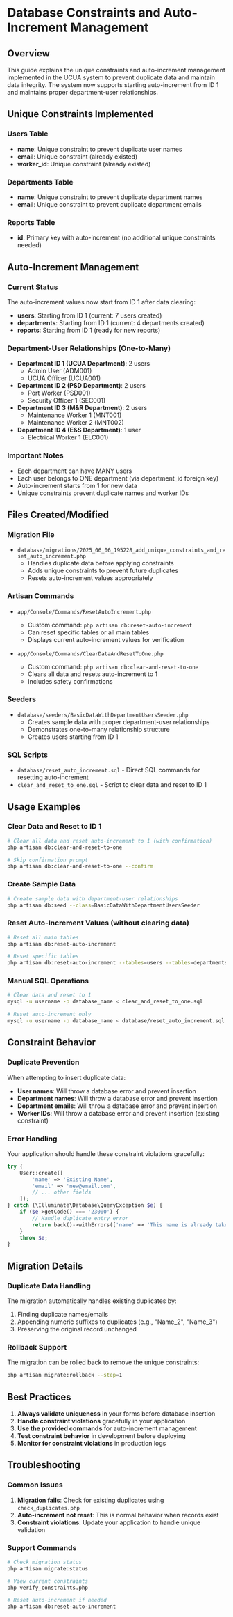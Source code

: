 # Database Constraints and Auto-Increment Management

## Overview
This guide explains the unique constraints and auto-increment management implemented in the UCUA system to prevent duplicate data and maintain data integrity. The system now supports starting auto-increment from ID 1 and maintains proper department-user relationships.

## Unique Constraints Implemented

### Users Table
- **name**: Unique constraint to prevent duplicate user names
- **email**: Unique constraint (already existed)
- **worker_id**: Unique constraint (already existed)

### Departments Table
- **name**: Unique constraint to prevent duplicate department names
- **email**: Unique constraint to prevent duplicate department emails

### Reports Table
- **id**: Primary key with auto-increment (no additional unique constraints needed)

## Auto-Increment Management

### Current Status
The auto-increment values now start from ID 1 after data clearing:
- **users**: Starting from ID 1 (current: 7 users created)
- **departments**: Starting from ID 1 (current: 4 departments created)
- **reports**: Starting from ID 1 (ready for new reports)

### Department-User Relationships (One-to-Many)
- **Department ID 1 (UCUA Department)**: 2 users
  - Admin User (ADM001)
  - UCUA Officer (UCUA001)
- **Department ID 2 (PSD Department)**: 2 users
  - Port Worker (PSD001)
  - Security Officer 1 (SEC001)
- **Department ID 3 (M&R Department)**: 2 users
  - Maintenance Worker 1 (MNT001)
  - Maintenance Worker 2 (MNT002)
- **Department ID 4 (E&S Department)**: 1 user
  - Electrical Worker 1 (ELC001)

### Important Notes
- Each department can have MANY users
- Each user belongs to ONE department (via department_id foreign key)
- Auto-increment starts from 1 for new data
- Unique constraints prevent duplicate names and worker IDs

## Files Created/Modified

### Migration File
- `database/migrations/2025_06_06_195228_add_unique_constraints_and_reset_auto_increment.php`
  - Handles duplicate data before applying constraints
  - Adds unique constraints to prevent future duplicates
  - Resets auto-increment values appropriately

### Artisan Commands
- `app/Console/Commands/ResetAutoIncrement.php`
  - Custom command: `php artisan db:reset-auto-increment`
  - Can reset specific tables or all main tables
  - Displays current auto-increment values for verification

- `app/Console/Commands/ClearDataAndResetToOne.php`
  - Custom command: `php artisan db:clear-and-reset-to-one`
  - Clears all data and resets auto-increment to 1
  - Includes safety confirmations

### Seeders
- `database/seeders/BasicDataWithDepartmentUsersSeeder.php`
  - Creates sample data with proper department-user relationships
  - Demonstrates one-to-many relationship structure
  - Creates users starting from ID 1

### SQL Scripts
- `database/reset_auto_increment.sql` - Direct SQL commands for resetting auto-increment
- `clear_and_reset_to_one.sql` - Script to clear data and reset to ID 1

## Usage Examples

### Clear Data and Reset to ID 1
```bash
# Clear all data and reset auto-increment to 1 (with confirmation)
php artisan db:clear-and-reset-to-one

# Skip confirmation prompt
php artisan db:clear-and-reset-to-one --confirm
```

### Create Sample Data
```bash
# Create sample data with department-user relationships
php artisan db:seed --class=BasicDataWithDepartmentUsersSeeder
```

### Reset Auto-Increment Values (without clearing data)
```bash
# Reset all main tables
php artisan db:reset-auto-increment

# Reset specific tables
php artisan db:reset-auto-increment --tables=users --tables=departments
```

### Manual SQL Operations
```bash
# Clear data and reset to 1
mysql -u username -p database_name < clear_and_reset_to_one.sql

# Reset auto-increment only
mysql -u username -p database_name < database/reset_auto_increment.sql
```

## Constraint Behavior

### Duplicate Prevention
When attempting to insert duplicate data:
- **User names**: Will throw a database error and prevent insertion
- **Department names**: Will throw a database error and prevent insertion
- **Department emails**: Will throw a database error and prevent insertion
- **Worker IDs**: Will throw a database error and prevent insertion (existing constraint)

### Error Handling
Your application should handle these constraint violations gracefully:
```php
try {
    User::create([
        'name' => 'Existing Name',
        'email' => 'new@email.com',
        // ... other fields
    ]);
} catch (\Illuminate\Database\QueryException $e) {
    if ($e->getCode() === '23000') {
        // Handle duplicate entry error
        return back()->withErrors(['name' => 'This name is already taken.']);
    }
    throw $e;
}
```

## Migration Details

### Duplicate Data Handling
The migration automatically handles existing duplicates by:
1. Finding duplicate names/emails
2. Appending numeric suffixes to duplicates (e.g., "Name_2", "Name_3")
3. Preserving the original record unchanged

### Rollback Support
The migration can be rolled back to remove the unique constraints:
```bash
php artisan migrate:rollback --step=1
```

## Best Practices

1. **Always validate uniqueness** in your forms before database insertion
2. **Handle constraint violations** gracefully in your application
3. **Use the provided commands** for auto-increment management
4. **Test constraint behavior** in development before deploying
5. **Monitor for constraint violations** in production logs

## Troubleshooting

### Common Issues
1. **Migration fails**: Check for existing duplicates using `check_duplicates.php`
2. **Auto-increment not reset**: This is normal behavior when records exist
3. **Constraint violations**: Update your application to handle unique validation

### Support Commands
```bash
# Check migration status
php artisan migrate:status

# View current constraints
php verify_constraints.php

# Reset auto-increment if needed
php artisan db:reset-auto-increment
```
